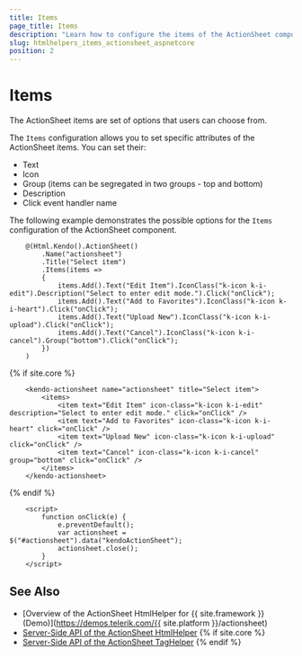 ```yaml
---
title: Items
page_title: Items
description: "Learn how to configure the items of the ActionSheet component."
slug: htmlhelpers_items_actionsheet_aspnetcore
position: 2
---
```


# Items

The ActionSheet items are set of options that users can choose from.

The `Items` configuration allows you to set specific attributes of the ActionSheet items. You can set their:

- Text
- Icon
- Group (items can be segregated in two groups - top and bottom)
- Description 
- Click event handler name

The following example demonstrates the possible options for the `Items` configuration of the ActionSheet component.

```HtmlHelper
    @(Html.Kendo().ActionSheet()
        .Name("actionsheet")
        .Title("Select item")
        .Items(items =>
        {
            items.Add().Text("Edit Item").IconClass("k-icon k-i-edit").Description("Select to enter edit mode.").Click("onClick");
            items.Add().Text("Add to Favorites").IconClass("k-icon k-i-heart").Click("onClick");
            items.Add().Text("Upload New").IconClass("k-icon k-i-upload").Click("onClick");
            items.Add().Text("Cancel").IconClass("k-icon k-i-cancel").Group("bottom").Click("onClick");
        })
    )
```
{% if site.core %}
```TagHelper
    <kendo-actionsheet name="actionsheet" title="Select item">
        <items>
            <item text="Edit Item" icon-class="k-icon k-i-edit" description="Select to enter edit mode." click="onClick" />
            <item text="Add to Favorites" icon-class="k-icon k-i-heart" click="onClick" />
            <item text="Upload New" icon-class="k-icon k-i-upload" click="onClick" />
            <item text="Cancel" icon-class="k-icon k-i-cancel" group="bottom" click="onClick" />
        </items>
    </kendo-actionsheet>
````
{% endif %}
```JS script
    <script>
        function onClick(e) {
            e.preventDefault();
            var actionsheet = $("#actionsheet").data("kendoActionSheet");
            actionsheet.close();
        }
    </script>

```

## See Also

* [Overview of the ActionSheet HtmlHelper for {{ site.framework }} (Demo)](https://demos.telerik.com/{{ site.platform }}/actionsheet)
* [Server-Side API of the ActionSheet HtmlHelper](/api/actionsheet)
{% if site.core %}
* [Server-Side API of the ActionSheet TagHelper](/api/taghelpers/actionsheet)
{% endif %}
